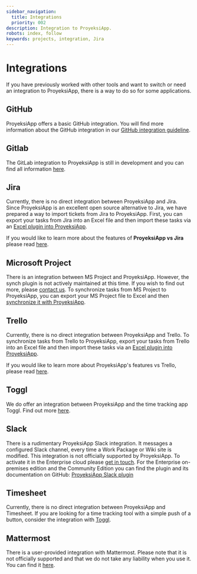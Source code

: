 ```yaml
---
sidebar_navigation:
  title: Integrations
  priority: 002
description: Integration to ProyeksiApp.
robots: index, follow
keywords: projects, integration, Jira
---
```

# Integrations

If you have previously worked with other tools and want to switch or need an integration to ProyeksiApp, there is a way to do so for some applications.

## GitHub

ProyeksiApp offers a basic GitHub integration. You will find more information about the GitHub integration in our [GitHub integration guideline](../../system-admin-guide/github-integration/).

## Gitlab

The GitLab integration to ProyeksiApp is still in development and you can find all information [here](https://gitlab.com/gitlab-org/gitlab/-/issues/15847).


## Jira

Currently, there is no direct integration between ProyeksiApp and Jira. Since ProyeksiApp is an excellent open source alternative to Jira, we have prepared a way to import tickets from Jira to ProyeksiApp. First, you can export your tasks from Jira into an Excel file and then import these tasks via an [Excel plugin into ProyeksiApp](./excel-synchronization).

If you would like to learn more about the features of **ProyeksiApp vs Jira** please read [here](https://www.openproject.org/blog/open-source-jira-alternative/).

## Microsoft Project

There is an integration between MS Project and ProyeksiApp. However, the synch plugin is not actively maintained at this time. If you wish to find out more, please [contact us](https://www.openproject.org/contact-us/).
To synchronize tasks from MS Project to ProyeksiApp, you can export your MS Project file to Excel and then [synchronize it with ProyeksiApp]( ./excel-synchronization).

## Trello

Currently, there is no direct integration between ProyeksiApp and Trello. To synchronize tasks from Trello to ProyeksiApp, export your tasks from Trello into an Excel file and then import these tasks via an [Excel plugin into ProyeksiApp](./excel-synchronization).

If you would like to learn more about ProyeksiApp's features vs Trello, please read [here](https://www.openproject.org/blog/trello-alternative/).

## Toggl

We do offer an integration between ProyeksiApp and the time tracking app Toggl. Find out more [here](../time-and-costs/time-tracking/toggl-integration/).

## Slack

There is a rudimentary ProyeksiApp Slack integration. It messages a configured Slack channel, every time a Work Package or Wiki site is modified. This integration is not officially supported by ProyeksiApp.
To activate it in the Enterprise cloud please [get in touch](https://www.openproject.org/contact-us/). For the Enterprise on-premises edition and the Community Edition you can find the plugin and its documentation on GitHub: [ProyeksiApp Slack plugin](https://github.com/opf/openproject-slack#openproject-slack-plugin) 

## Timesheet
Currently, there is no direct integration between ProyeksiApp and Timesheet. If you are looking for a time tracking tool with a simple push of a button, consider the integration with [Toggl](../time-and-costs/time-tracking/toggl-integration/).

## Mattermost

There is a user-provided integration with Mattermost. Please note that it is not officially supported and that we do not take any liability when you use it. You can find it [here](https://github.com/girish17/op-mattermost).